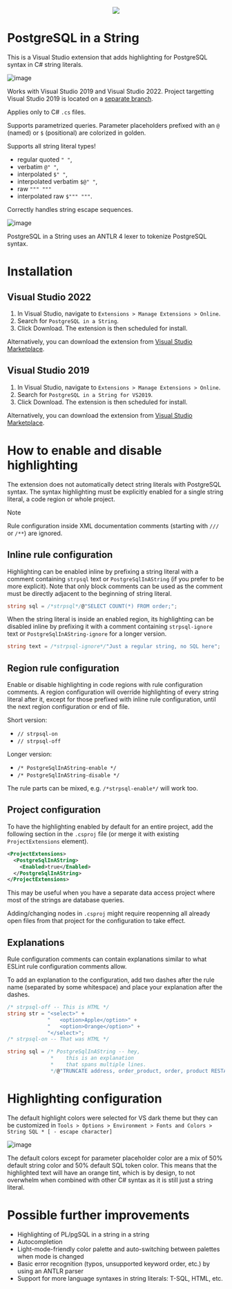 <p align="center">
  <img src="https://github.com/JakubJanowski/PostgreSqlInAString/assets/19607303/7f494f51-7f97-4812-8d9c-9156a0a4d2c9" />
</p>

# PostgreSQL in a String

This is a Visual Studio extension that adds highlighting for PostgreSQL syntax in C# string literals.

![image](https://github.com/JakubJanowski/PostgreSqlInAString/assets/19607303/b09afa46-1529-4f22-b8c4-9ddfec9d6181)

Works with Visual Studio 2019 and Visual Studio 2022. Project targetting Visual Studio 2019 is located on a [separate branch](https://github.com/JakubJanowski/PostgreSqlInAString/tree/vs2019).

Applies only to C# `.cs` files.

Supports parametrized queries. Parameter placeholders prefixed with an `@` (named) or `$` (positional) are colorized in golden.

Supports all string literal types!
- regular quoted `" "`,
- verbatim `@" "`,
- interpolated `$" "`,
- interpolated verbatim `$@" "`,
- raw `""" """`
- interpolated raw `$""" """`.

Correctly handles string escape sequences.

![image](https://github.com/JakubJanowski/PostgreSqlInAString/assets/19607303/71ce4ccd-257f-4bff-aac0-beb717e2a0bb)

PostgreSQL in a String uses an ANTLR 4 lexer to tokenize PostgreSQL syntax.


# Installation

## Visual Studio 2022

1. In Visual Studio, navigate to `Extensions > Manage Extensions > Online`.
1. Search for `PostgreSQL in a String`.
1. Click Download. The extension is then scheduled for install.

Alternatively, you can download the extension from [Visual Studio Marketplace](https://marketplace.visualstudio.com/items?itemName=jakub-janowski.strpsql).

## Visual Studio 2019

1. In Visual Studio, navigate to `Extensions > Manage Extensions > Online`.
1. Search for `PostgreSQL in a String for VS2019`.
1. Click Download. The extension is then scheduled for install.

Alternatively, you can download the extension from [Visual Studio Marketplace](https://marketplace.visualstudio.com/items?itemName=jakub-janowski.strpsql-vs2019).


# How to enable and disable highlighting

The extension does not automatically detect string literals with PostgreSQL syntax. The syntax highlighting must be explicitly enabled for a single string literal, a code region or whole project.

> [!NOTE]
> Rule configuration inside XML documentation comments (starting with `///` or `/**`) are ignored.

## Inline rule configuration

Highlighting can be enabled inline by prefixing a string literal with a comment containing `strpsql` text or `PostgreSqlInAString` (if you prefer to be more explicit). Note that only block comments can be used as the comment must be directly adjacent to the beginning of string literal.
```C#
string sql = /*strpsql*/@"SELECT COUNT(*) FROM order;";
```
When the string literal is inside an enabled region, its highlighting can be disabled inline by prefixing it with a comment containing `strpsql-ignore` text or `PostgreSqlInAString-ignore` for a longer version.
```C#
string text = /*strpsql-ignore*/"Just a regular string, no SQL here";
```

## Region rule configuration

Enable or disable highlighting in code regions with rule configuration comments. A region configuration will override highlighting of every string literal after it, except for those prefixed with inline rule configuration, until the next region configuration or end of file.

Short version:
- `// strpsql-on `
- `// strpsql-off `

Longer version:
- `/* PostgreSqlInAString-enable */`
- `/* PostgreSqlInAString-disable */`

The rule parts can be mixed, e.g. `/*strpsql-enable*/` will work too.

## Project configuration

To have the highlighting enabled by default for an entire project, add the following section in the `.csproj` file (or merge it with existing `ProjectExtensions` element).
```XML
<ProjectExtensions>
  <PostgreSqlInAString>
    <Enabled>true</Enabled>
  </PostgreSqlInAString>
</ProjectExtensions>
```

This may be useful when you have a separate data access project where most of the strings are database queries.

Adding/changing nodes in `.csproj` might require reopenning all already open files from that project for the configuration to take effect.

## Explanations

Rule configuration comments can contain explanations similar to what ESLint rule configuration comments allow.

To add an explanation to the configuration, add two dashes after the rule name (separated by some whitespace) and place your explanation after the dashes.

``` C#
/* strpsql-off -- This is HTML */
string str = "<select>" +
             "   <option>Apple</option>" +
             "   <option>Orange</option>" +
             "</select>";
/* strpsql-on -- That was HTML */
```

```C#
string sql = /* PostgreSqlInAString -- hey, 
              *    this is an explanation
              *    that spans multiple lines.
              */@"TRUNCATE address, order_product, order, product RESTART IDENTITY;";
```


# Highlighting configuration

The default highlight colors were selected for VS dark theme but they can be customized in `Tools > Options > Environment > Fonts and Colors > String SQL * [ - escape character]`

![image](https://github.com/JakubJanowski/PostgreSqlInAString/assets/19607303/7b5ed2e4-240e-4348-afb8-8b3ed53e0631)

The default colors except for parameter placeholder color are a mix of 50% default string color and 50% default SQL token color. This means that the highlighted text will have an orange tint, which is by design, to not overwhelm when combined with other C# syntax as it is still just a string literal.


# Possible further improvements
- Highlighting of PL/pgSQL in a string in a string
- Autocompletion
- Light-mode-friendly color palette and auto-switching between palettes when mode is changed
- Basic error recognition (typos, unsupported keyword order, etc.) by using an ANTLR parser
- Support for more language syntaxes in string literals: T-SQL, HTML, etc.
